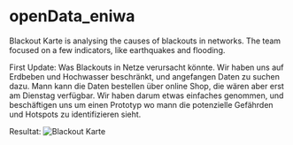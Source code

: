 # openData_eniwa

Blackout Karte is analysing the causes of blackouts in networks. The team focused on a few indicators, like earthquakes and flooding.

First Update: Was Blackouts in Netze verursacht könnte. Wir haben uns auf Erdbeben und Hochwasser beschränkt, und angefangen Daten zu suchen dazu. Mann kann die Daten bestellen über online Shop, die wären aber erst am Dienstag verfügbar. Wir haben darum etwas einfaches genommen, und beschäftigen uns um einen Prototyp wo mann die potenzielle Gefährden und Hotspots zu identifizieren sieht.

Resultat: ![Blackout Karte](https://git.ee.ethz.ch/aeggli/opendata_eniwa/blob/e4d8c8fe1d09c4d11f202c76e2912066b786ef13/Dokumentation/Powerpoint/Presentation_Sketch.png)